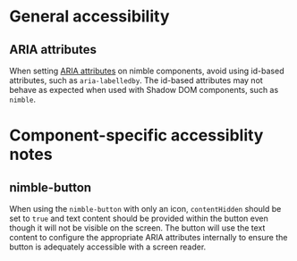 # General accessibility

## ARIA attributes
When setting [ARIA attributes](https://developer.mozilla.org/en-US/docs/Web/Accessibility/ARIA/Attributes) on nimble components, avoid using id-based attributes, such as `aria-labelledby`. The id-based attributes may not behave as expected when used with Shadow DOM components, such as `nimble`.

# Component-specific accessiblity notes

## nimble-button
When using the `nimble-button` with only an icon, `contentHidden` should be set to `true` and text content should be provided within the button even though it will not be visible on the screen. The button will use the text content to configure the appropriate ARIA attributes internally to ensure the button is adequately accessible with a screen reader.
